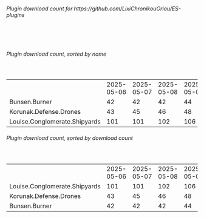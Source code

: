<h6>Plugin download count for https://github.com/LixiChronikouOriou/ES-plugins</h6><br>
<br>
<h6>Plugin download count, sorted by name</h6><sub><sup><br>
<table>
	<tr>
		<td></td>
		<td>2025-05-06</td>
		<td>2025-05-07</td>
		<td>2025-05-08</td>
		<td>2025-05-09</td>
		<td>2025-05-10</td>
		<td>2025-05-11</td>
		<td>2025-05-12</td>
		<td>today +</td>
	</tr>
	<tr>
		<td>Bunsen.Burner</td>
		<td>42</td>
		<td>42</td>
		<td>42</td>
		<td>44</td>
		<td>46</td>
		<td>46</td>
		<td>46</td>
		<td></td>
	</tr>
	<tr>
		<td>Korunak.Defense.Drones</td>
		<td>43</td>
		<td>45</td>
		<td>46</td>
		<td>48</td>
		<td>50</td>
		<td>56</td>
		<td>56</td>
		<td></td>
	</tr>
	<tr>
		<td>Louise.Conglomerate.Shipyards</td>
		<td>101</td>
		<td>101</td>
		<td>102</td>
		<td>106</td>
		<td>109</td>
		<td>113</td>
		<td>115</td>
		<td>+ 2</td>
	</tr>
</table>
</sub></sup>
<h6>Plugin download count, sorted by download count</h6><sub><sup><br>
<table>
	<tr>
		<td></td>
		<td>2025-05-06</td>
		<td>2025-05-07</td>
		<td>2025-05-08</td>
		<td>2025-05-09</td>
		<td>2025-05-10</td>
		<td>2025-05-11</td>
		<td>2025-05-12</td>
		<td>today +</td>
	</tr>
	<tr>
		<td>Louise.Conglomerate.Shipyards</td>
		<td>101</td>
		<td>101</td>
		<td>102</td>
		<td>106</td>
		<td>109</td>
		<td>113</td>
		<td>115</td>
		<td>+ 2</td>
	</tr>
	<tr>
		<td>Korunak.Defense.Drones</td>
		<td>43</td>
		<td>45</td>
		<td>46</td>
		<td>48</td>
		<td>50</td>
		<td>56</td>
		<td>56</td>
		<td></td>
	</tr>
	<tr>
		<td>Bunsen.Burner</td>
		<td>42</td>
		<td>42</td>
		<td>42</td>
		<td>44</td>
		<td>46</td>
		<td>46</td>
		<td>46</td>
		<td></td>
	</tr>
</table>
</sub></sup>
